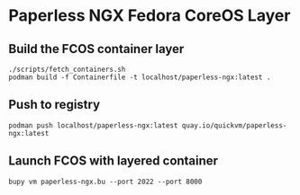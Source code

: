 # Paperless NGX Fedora CoreOS Layer

## Build the FCOS container layer

```
./scripts/fetch_containers.sh
podman build -f Containerfile -t localhost/paperless-ngx:latest .
```

## Push to registry

```
podman push localhost/paperless-ngx:latest quay.io/quickvm/paperless-ngx:latest
```

## Launch FCOS with layered container

```
bupy vm paperless-ngx.bu --port 2022 --port 8000
```


